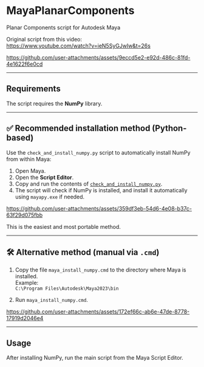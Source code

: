 # MayaPlanarComponents

Planar Components script for Autodesk Maya

Original script from this video:  
https://www.youtube.com/watch?v=ieN5SyGJwIw&t=26s

https://github.com/user-attachments/assets/9eccd5e2-e92d-486c-81fd-4e1622f6e0cd

---

## Requirements

The script requires the **NumPy** library.

---

## ✅ Recommended installation method (Python-based)

Use the `check_and_install_numpy.py` script to automatically install NumPy from within Maya:

1. Open Maya.
2. Open the **Script Editor**.
3. Copy and run the contents of [`check_and_install_numpy.py`](check_and_install_numpy.py).
4. The script will check if NumPy is installed, and install it automatically using `mayapy.exe` if needed.

https://github.com/user-attachments/assets/359df3eb-54d6-4e08-b37c-63f29d075fbb



This is the easiest and most portable method.

---

## 🛠️ Alternative method (manual via `.cmd`)

1. Copy the file `maya_install_numpy.cmd` to the directory where Maya is installed.  
   Example:  
   `C:\Program Files\Autodesk\Maya2023\bin`

2. Run `maya_install_numpy.cmd`.

https://github.com/user-attachments/assets/172ef66c-ab6e-47de-8778-17919d2046e4

---

## Usage

After installing NumPy, run the main script from the Maya Script Editor.
